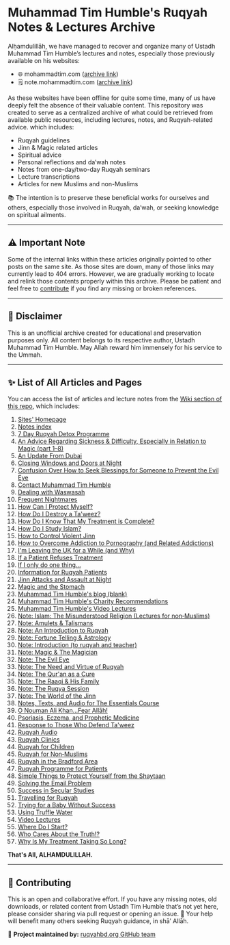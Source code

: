 # Muhammad Tim Humble's Ruqyah Notes & Lectures Archive

Alḥamdulillāh, we have managed to recover and organize many of Ustadh Muhammad Tim Humble’s lectures and notes, especially those previously available on his websites:

- 🌐 mohammadtim.com ([archive link](https://web.archive.org/web/20240518103905/https://muhammadtim.com/))  
- 🗒️ note.mohammadtim.com ([archive link](https://web.archive.org/web/20241110023855/https://notes.muhammadtim.com/))

As these websites have been offline for quite some time, many of us have deeply felt the absence of their valuable content. This repository was created to serve as a centralized archive of what could be retrieved from available public resources, including lectures, notes, and Ruqyah-related advice. which includes:

- Ruqyah guidelines
- Jinn & Magic related articles
- Spiritual advice
- Personal reflections and da’wah notes
- Notes from one-day/two-day Ruqyah seminars
- Lecture transcriptions
- Articles for new Muslims and non-Muslims

📚 The intention is to preserve these beneficial works for ourselves and others, especially those involved in Ruqyah, da’wah, or seeking knowledge on spiritual ailments.

---

## ⚠️ Important Note

Some of the internal links within these articles originally pointed to other posts on the same site. As those sites are down, many of those links may currently lead to 404 errors. However, we are gradually working to locate and relink those contents properly within this archive. Please be patient and feel free to [contribute](https://github.com/ruqyahbd/mtim/issues) if you find any missing or broken references.

---

## 📝 Disclaimer

This is an unofficial archive created for educational and preservation purposes only. All content belongs to its respective author, Ustadh Muhammad Tim Humble. May Allah reward him immensely for his service to the Ummah.

---

## ✨ List of All Articles and Pages

You can access the list of articles and lecture notes from the [Wiki section of this repo](https://github.com/ruqyahbd/mtim/wiki), which includes:

1.	[Sites' Homepage](https://github.com/ruqyahbd/mtim/wiki)
2.	 [Notes index](https://github.com/ruqyahbd/mtim/wiki/Notes-index)
3.	 [7 Day Ruqyah Detox Programme](https://github.com/ruqyahbd/mtim/wiki/7-Day-Ruqyah-Detox-Program)
4.	 [An Advice Regarding Sickness & Difficulty, Especially in Relation to Magic (part 1–8)](https://github.com/ruqyahbd/mtim/wiki/An-Advice-Regarding-Sickness-&-Difficulty,-Especially-in-Relation-to-Magic-(part-1%E2%80%908))
5.	 [An Update From Dubai](https://github.com/ruqyahbd/mtim/wiki/An-Update-From-Dubai)
6.	 [Closing Windows and Doors at Night](https://github.com/ruqyahbd/mtim/wiki/Closing-Windows-and-Doors-at-Night)
7.	 [Confusion Over How to Seek Blessings for Someone to Prevent the Evil Eye](https://github.com/ruqyahbd/mtim/wiki/Confusion-Over-How-to-Seek-Blessings-for-Someone-to-Prevent-the-Evil-Eye)
8.	 [Contact Muhammad Tim Humble](https://github.com/ruqyahbd/mtim/wiki/Contact-Muhammad-Tim-Humble)
9.	 [Dealing with Waswasah](https://github.com/ruqyahbd/mtim/wiki/Dealing-with-Waswasah)
10.	 [Frequent Nightmares](https://github.com/ruqyahbd/mtim/wiki/Frequent-Nightmares)
11.	 [How Can I Protect Myself?](https://github.com/ruqyahbd/mtim/wiki/How-Can-I-Protect-Myself%3F)
12.	 [How Do I Destroy a Ta'weez?](https://github.com/ruqyahbd/mtim/wiki/How-Do-I-Destroy-a-Ta'weez%3F)
13.	 [How Do I Know That My Treatment is Complete?](https://github.com/ruqyahbd/mtim/wiki/How-Do-I-Know-That-My-Treatment-is-Complete%3F)
14.	 [How Do I Study Islam?](https://github.com/ruqyahbd/mtim/wiki/How-Do-I-Study-Islam%3F)
15.	 [How to Control Violent Jinn](https://github.com/ruqyahbd/mtim/wiki/How-to-Control-Violent-Jinn)
16.	 [How to Overcome Addiction to Pornography (and Related Addictions)](https://github.com/ruqyahbd/mtim/wiki/How-to-Overcome-Addiction-to-Pornography-(and-Related-Addictions))
17.	 [I'm Leaving the UK for a While (and Why)](https://github.com/ruqyahbd/mtim/wiki/I'm-Leaving-the-UK-for-a-While-(and-Why))
18.	 [If a Patient Refuses Treatment](https://github.com/ruqyahbd/mtim/wiki/If-a-Patient-Refuses-Treatment)
19.	 [If I only do one thing...](https://github.com/ruqyahbd/mtim/wiki/If-I-only-do-one-thing...)
20.	 [Information for Ruqyah Patients](https://github.com/ruqyahbd/mtim/wiki/Information-for-Ruqyah-Patients)
21.	 [Jinn Attacks and Assault at Night](https://github.com/ruqyahbd/mtim/wiki/Jinn-Attacks-and-Assault-at-Night)
22.	 [Magic and the Stomach](https://github.com/ruqyahbd/mtim/wiki/Magic-and-the-Stomach)
23.	 [Muhammad Tim Humble's blog (blank)](https://github.com/ruqyahbd/mtim/wiki/Muhammad-Tim-Humble's-blog-(blank))
24.	 [Muhammad Tim Humble's Charity Recommendations](https://github.com/ruqyahbd/mtim/wiki/Muhammad-Tim-Humble's-Charity-Recommendations)
25.	 [Muhammad Tim Humble's Video Lectures](https://github.com/ruqyahbd/mtim/wiki/Muhammad-Tim-Humble's-Video-Lectures)
26.	 [Note: Islam: The Misunderstood Religion (Lectures for non‐Muslims)](https://github.com/ruqyahbd/mtim/wiki/Note:--Islam:-The-Misunderstood-Religion--(Lectures-for-non%E2%80%90Muslims))
27.	 [Note: Amulets & Talismans](https://github.com/ruqyahbd/mtim/wiki/Note:-Amulets-&-Talismans)
28.	 [Note: An Introduction to Ruqyah](https://github.com/ruqyahbd/mtim/wiki/Note:-An-Introduction-to-Ruqyah)
29.	 [Note: Fortune Telling & Astrology](https://github.com/ruqyahbd/mtim/wiki/Note:-Fortune-Telling-&-Astrology)
30.	 [Note: Introduction (to ruqyah and teacher)](https://github.com/ruqyahbd/mtim/wiki/Note:-Introduction-(to-ruqyah-and-teacher))
31.	 [Note: Magic & The Magician](https://github.com/ruqyahbd/mtim/wiki/Note:-Magic-&-The-Magician)
32.	 [Note: The Evil Eye](https://github.com/ruqyahbd/mtim/wiki/Note:-The-Evil-Eye)
33.	 [Note: The Need and Virtue of Ruqyah](https://github.com/ruqyahbd/mtim/wiki/Note:-The-Need-and-Virtue-of-Ruqyah)
34.	 [Note: The Qur'an as a Cure](https://github.com/ruqyahbd/mtim/wiki/Note:-The-Qur'an-as-a-Cure)
35.	 [Note: The Raaqi & His Family](https://github.com/ruqyahbd/mtim/wiki/Note:-The-Raaqi-&-His-Family)
36.	 [Note: The Ruqya Session](https://github.com/ruqyahbd/mtim/wiki/Note:-The-Ruqya-Session)
37.	 [Note: The World of the Jinn](https://github.com/ruqyahbd/mtim/wiki/Note:-The-World-of-the-Jinn)
38.	 [Notes, Texts, and Audio for The Essentials Course](https://github.com/ruqyahbd/mtim/wiki/Notes,-Texts,-and-Audio-for-The-Essentials-Course)
39.	 [O Nouman Ali Khan...Fear Allāh!](https://github.com/ruqyahbd/mtim/wiki/O-Nouman-Ali-Khan...Fear-All%C4%81h!)
40.	 [Psoriasis, Eczema, and Prophetic Medicine](https://github.com/ruqyahbd/mtim/wiki/Psoriasis,-Eczema,-and-Prophetic-Medicine)
41.	 [Response to Those Who Defend Ta'weez](https://github.com/ruqyahbd/mtim/wiki/Response-to-Those-Who-Defend-Ta'weez)
42.	 [Ruqyah Audio](https://github.com/ruqyahbd/mtim/wiki/Ruqyah-Audio)
43.	 [Ruqyah Clinics](https://github.com/ruqyahbd/mtim/wiki/Ruqyah-Clinics)
44.	 [Ruqyah for Children](https://github.com/ruqyahbd/mtim/wiki/Ruqyah-for-Children)
45.	 [Ruqyah for Non‐Muslims](https://github.com/ruqyahbd/mtim/wiki/Ruqyah-for-Non%E2%80%90Muslims)
46.	 [Ruqyah in the Bradford Area](https://github.com/ruqyahbd/mtim/wiki/Ruqyah-in-the-Bradford-Area)
47.	 [Ruqyah Programme for Patients](https://github.com/ruqyahbd/mtim/wiki/Ruqyah-Programme-for-Patients)
48.	 [Simple Things to Protect Yourself from the Shaytaan](https://github.com/ruqyahbd/mtim/wiki/Simple-Things-to-Protect-Yourself-from-the-Shaytaan)
49.	 [Solving the Email Problem](https://github.com/ruqyahbd/mtim/wiki/Solving-the-Email-Problem)
50.	 [Success in Secular Studies](https://github.com/ruqyahbd/mtim/wiki/Success-in-Secular-Studies)
51.	 [Travelling for Ruqyah](https://github.com/ruqyahbd/mtim/wiki/Travelling-for-Ruqyah)
52.	 [Trying for a Baby Without Success](https://github.com/ruqyahbd/mtim/wiki/Trying-for-a-Baby-Without-Success)
53.	 [Using Truffle Water](https://github.com/ruqyahbd/mtim/wiki/Using-Truffle-Water)
54.	 [Video Lectures](https://github.com/ruqyahbd/mtim/wiki/Video-Lectures)
55.	 [Where Do I Start?](https://github.com/ruqyahbd/mtim/wiki/Where-Do-I-Start%3F)
56.	 [Who Cares About the Truth!?](https://github.com/ruqyahbd/mtim/wiki/Who-Cares-About-the-Truth!%3F)
57.	 [Why Is My Treatment Taking So Long?](https://github.com/ruqyahbd/mtim/wiki/Why-Is-My-Treatment-Taking-So-Long%3F)


**That's All, ALHAMDULILLAH.**

***
## 🤝 Contributing
This is an open and collaborative effort. If you have any missing notes, old downloads, or related content from Ustadh Tim Humble that’s not yet here, please consider sharing via pull request or opening an issue.
📩 Your help will benefit many others seeking Ruqyah guidance, in shā’ Allāh.

🔗 **Project maintained by:** [ruqyahbd.org GitHub team](https://github.com/ruqyahbd)

